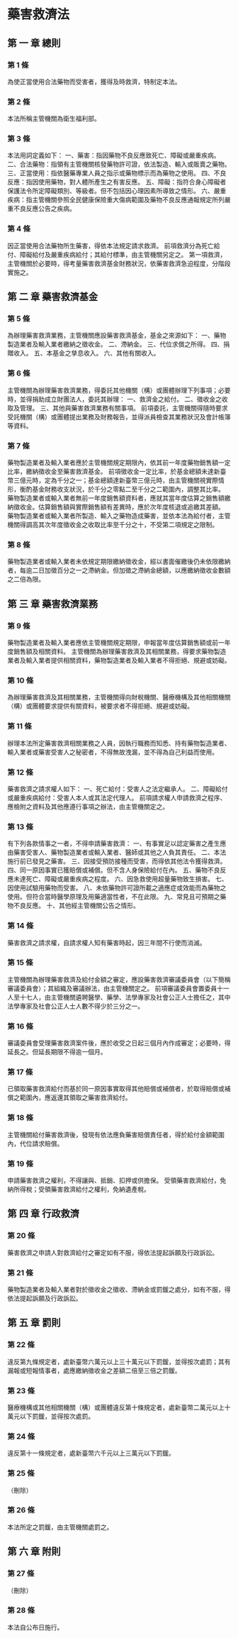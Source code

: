 # 藥害救濟法

##    第 一 章 總則

### 第 1 條

為使正當使用合法藥物而受害者，獲得及時救濟，特制定本法。

### 第 2 條

本法所稱主管機關為衛生福利部。

### 第 3 條

本法用詞定義如下：
一、藥害：指因藥物不良反應致死亡、障礙或嚴重疾病。
二、合法藥物：指領有主管機關核發藥物許可證，依法製造、輸入或販賣之藥物。
三、正當使用：指依醫藥專業人員之指示或藥物標示而為藥物之使用。
四、不良反應：指因使用藥物，對人體所產生之有害反應。
五、障礙：指符合身心障礙者保護法令所定障礙類別、等級者。但不包括因心理因素所導致之情形。
六、嚴重疾病：指主管機關參照全民健康保險重大傷病範圍及藥物不良反應通報規定所列嚴重不良反應公告之疾病。

### 第 4 條

因正當使用合法藥物所生藥害，得依本法規定請求救濟。
前項救濟分為死亡給付、障礙給付及嚴重疾病給付；其給付標準，由主管機關另定之。
第一項救濟，主管機關於必要時，得考量藥害救濟基金財務狀況，依藥害救濟急迫程度，分階段實施之。

##    第 二 章 藥害救濟基金

### 第 5 條

為辦理藥害救濟業務，主管機關應設藥害救濟基金，基金之來源如下：
一、藥物製造業者及輸入業者繳納之徵收金。
二、滯納金。
三、代位求償之所得。
四、捐贈收入。
五、本基金之孳息收入。
六、其他有關收入。

### 第 6 條

主管機關為辦理藥害救濟業務，得委託其他機關（構）或團體辦理下列事項；必要時，並得捐助成立財團法人，委託其辦理：
一、救濟金之給付。
二、徵收金之收取及管理。
三、其他與藥害救濟業務有關事項。
前項委託，主管機關得隨時要求受託機關（構）或團體提出業務及財務報告，並得派員檢查其業務狀況及會計帳簿等資料。

### 第 7 條

藥物製造業者及輸入業者應於主管機關規定期限內，依其前一年度藥物銷售額一定比率，繳納徵收金至藥害救濟基金。
前項徵收金一定比率，於基金總額未達新臺幣三億元時，定為千分之一；基金總額達新臺幣三億元時，由主管機關視實際情形，衡酌基金財務收支狀況，於千分之零點二至千分之二範圍內，調整其比率。
藥物製造業者或輸入業者無前一年度銷售額資料者，應就其當年度估算之銷售額繳納徵收金。估算銷售額與實際銷售額有差異時，應於次年度核退或追繳其差額。
藥物製造業者或輸入業者所製造、輸入之藥物造成藥害，並依本法為給付者，主管機關得調高其次年度徵收金之收取比率至千分之十，不受第二項規定之限制。

### 第 8 條

藥物製造業者或輸入業者未依規定期限繳納徵收金，經以書面催繳後仍未依限繳納者，每逾二日加徵百分之一之滯納金。但加徵之滯納金總額，以應繳納徵收金數額之二倍為限。

##    第 三 章 藥害救濟業務

### 第 9 條

藥物製造業者及輸入業者應依主管機關規定期限，申報當年度估算銷售額或前一年度銷售額及相關資料。
主管機關為辦理藥害救濟及其相關業務，得要求藥物製造業者及輸入業者提供相關資料，藥物製造業者及輸入業者不得拒絕、規避或妨礙。

### 第 10 條

為辦理藥害救濟及其相關業務，主管機關得向財稅機關、醫療機構及其他相關機關（構）或團體要求提供有關資料，被要求者不得拒絕、規避或妨礙。

### 第 11 條

辦理本法所定藥害救濟相關業務之人員，因執行職務而知悉、持有藥物製造業者、輸入業者或藥害受害人之秘密者，不得無故洩漏，並不得為自己利益而使用。

### 第 12 條

藥害救濟之請求權人如下：
一、死亡給付：受害人之法定繼承人。
二、障礙給付或嚴重疾病給付：受害人本人或其法定代理人。
前項請求權人申請救濟之程序、應檢附之資料及其他應遵行事項之辦法，由主管機關定之。

### 第 13 條

有下列各款情事之一者，不得申請藥害救濟：
一、有事實足以認定藥害之產生應由藥害受害人、藥物製造業者或輸入業者、醫師或其他之人負其責任。
二、本法施行前已發見之藥害。
三、因接受預防接種而受害，而得依其他法令獲得救濟。
四、同一原因事實已獲賠償或補償。但不含人身保險給付在內。
五、藥物不良反應未達死亡、障礙或嚴重疾病之程度。
六、因急救使用超量藥物致生損害。
七、因使用試驗用藥物而受害。
八、未依藥物許可證所載之適應症或效能而為藥物之使用。但符合當時醫學原理及用藥適當性者，不在此限。
九、常見且可預期之藥物不良反應。
十、其他經主管機關公告之情形。

### 第 14 條

藥害救濟之請求權，自請求權人知有藥害時起，因三年間不行使而消滅。

### 第 15 條

主管機關為辦理藥害救濟及給付金額之審定，應設藥害救濟審議委員會（以下簡稱審議委員會）；其組織及審議辦法，由主管機關定之。
前項審議委員會置委員十一人至十七人，由主管機關遴聘醫學、藥學、法學專家及社會公正人士擔任之，其中法學專家及社會公正人士人數不得少於三分之一。

### 第 16 條

審議委員會受理藥害救濟案件後，應於收受之日起三個月內作成審定；必要時，得延長之。但延長期限不得逾一個月。

### 第 17 條

已領取藥害救濟給付而基於同一原因事實取得其他賠償或補償者，於取得賠償或補償之範圍內，應返還其領取之藥害救濟給付。

### 第 18 條

主管機關給付藥害救濟後，發現有依法應負藥害賠償責任者，得於給付金額範圍內，代位請求賠償。

### 第 19 條

申請藥害救濟之權利，不得讓與、抵銷、扣押或供擔保。
受領藥害救濟給付，免納所得稅；受領藥害救濟給付之權利，免納遺產稅。

##    第 四 章 行政救濟

### 第 20 條

藥害救濟之申請人對救濟給付之審定如有不服，得依法提起訴願及行政訴訟。

### 第 21 條

藥物製造業者及輸入業者對於徵收金之徵收、滯納金或罰鍰之處分，如有不服，得依法提起訴願及行政訴訟。

##    第 五 章 罰則

### 第 22 條

違反第九條規定者，處新臺幣六萬元以上三十萬元以下罰鍰，並得按次處罰；其有漏報或短報情事者，處應繳納徵收金之差額二倍至三倍之罰鍰。

### 第 23 條

醫療機構或其他相關機關（構）或團體違反第十條規定者，處新臺幣二萬元以上十萬元以下罰鍰，並得按次處罰。

### 第 24 條

違反第十一條規定者，處新臺幣六千元以上三萬元以下罰鍰。

### 第 25 條

（刪除）

### 第 26 條

本法所定之罰鍰，由主管機關處罰之。

##    第 六 章 附則

### 第 27 條

（刪除）

### 第 28 條

本法自公布日施行。
